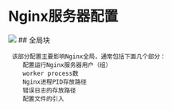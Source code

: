 # Nginx服务器配置
  <img src="http://t11.baidu.com/it/u=4051409674,36802062&fm=173&app=25&f=JPEG?w=640&h=785&s=F1D75D9AE39745CA58CDB2570300B0FD"/>
  ## 全局块
     
  
	 该部分配置主要影响Nginx全局，通常包括下面几个部分：
		配置运行Nginx服务器用户（组）
		worker process数
		Nginx进程PID存放路径
		错误日志的存放路径
		配置文件的引入
		
	